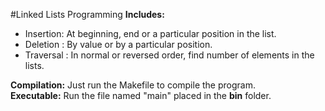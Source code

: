 #Linked Lists Programming 
<b>Includes:</b><br>
- Insertion: At beginning, end or a particular position in the list.
- Deletion : By value or by a particular position.
- Traversal : In normal or reversed order, find number of elements in the lists.  

<b> Compilation:</b> Just run the Makefile to compile the program. <br>
<b> Executable:</b> Run the file named "main" placed in the **bin** folder. 
